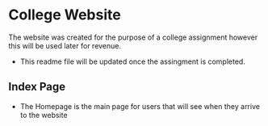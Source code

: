 # College Website

The website was created for the purpose of a college assignment however this will be used later for revenue.


* This readme file will be updated once the assingment is completed.


## Index Page

* The Homepage is the main page for users that will see when they arrive to the website 
